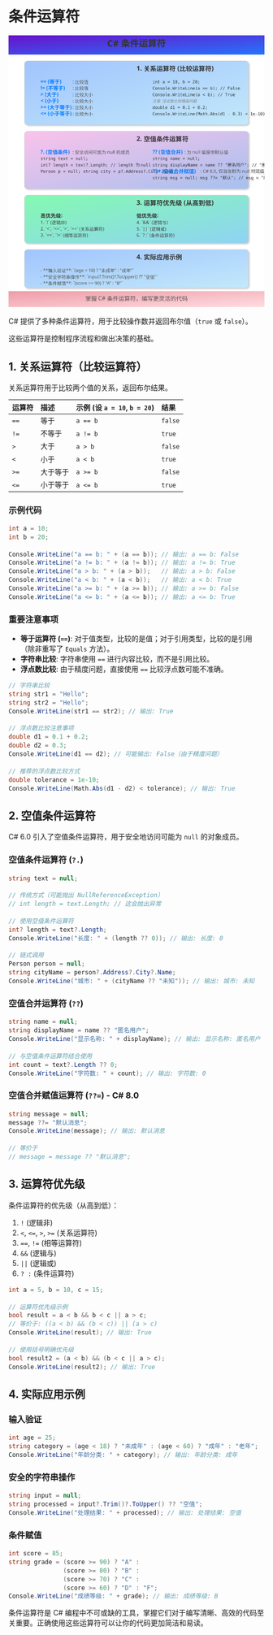 # 条件运算符

![条件运算符概念图](svg/conditional_operators_concept.svg)

C# 提供了多种条件运算符，用于比较操作数并返回布尔值（`true` 或 `false`）。

这些运算符是控制程序流程和做出决策的基础。

## 1. 关系运算符（比较运算符）

关系运算符用于比较两个值的关系，返回布尔结果。

| 运算符 | 描述                     | 示例 (设 `a = 10`, `b = 20`) | 结果    |
| :----- | :----------------------- | :--------------------------- | :------ |
| `==`   | 等于                     | `a == b`                     | `false` |
| `!=`   | 不等于                   | `a != b`                     | `true`  |
| `>`    | 大于                     | `a > b`                      | `false` |
| `<`    | 小于                     | `a < b`                      | `true`  |
| `>=`   | 大于等于                 | `a >= b`                     | `false` |
| `<=`   | 小于等于                 | `a <= b`                     | `true`  |

### 示例代码

```csharp
int a = 10;
int b = 20;

Console.WriteLine("a == b: " + (a == b)); // 输出: a == b: False
Console.WriteLine("a != b: " + (a != b)); // 输出: a != b: True
Console.WriteLine("a > b: " + (a > b));   // 输出: a > b: False
Console.WriteLine("a < b: " + (a < b));   // 输出: a < b: True
Console.WriteLine("a >= b: " + (a >= b)); // 输出: a >= b: False
Console.WriteLine("a <= b: " + (a <= b)); // 输出: a <= b: True
```

### 重要注意事项

- **等于运算符 (`==`)**: 对于值类型，比较的是值；对于引用类型，比较的是引用（除非重写了 `Equals` 方法）。
- **字符串比较**: 字符串使用 `==` 进行内容比较，而不是引用比较。
- **浮点数比较**: 由于精度问题，直接使用 `==` 比较浮点数可能不准确。

```csharp
// 字符串比较
string str1 = "Hello";
string str2 = "Hello";
Console.WriteLine(str1 == str2); // 输出: True

// 浮点数比较注意事项
double d1 = 0.1 + 0.2;
double d2 = 0.3;
Console.WriteLine(d1 == d2); // 可能输出: False（由于精度问题）

// 推荐的浮点数比较方式
double tolerance = 1e-10;
Console.WriteLine(Math.Abs(d1 - d2) < tolerance); // 输出: True
```

## 2. 空值条件运算符

C# 6.0 引入了空值条件运算符，用于安全地访问可能为 `null` 的对象成员。

### 空值条件运算符 (`?.`)

```csharp
string text = null;

// 传统方式（可能抛出 NullReferenceException）
// int length = text.Length; // 这会抛出异常

// 使用空值条件运算符
int? length = text?.Length;
Console.WriteLine("长度: " + (length ?? 0)); // 输出: 长度: 0

// 链式调用
Person person = null;
string cityName = person?.Address?.City?.Name;
Console.WriteLine("城市: " + (cityName ?? "未知")); // 输出: 城市: 未知
```

### 空值合并运算符 (`??`)

```csharp
string name = null;
string displayName = name ?? "匿名用户";
Console.WriteLine("显示名称: " + displayName); // 输出: 显示名称: 匿名用户

// 与空值条件运算符结合使用
int count = text?.Length ?? 0;
Console.WriteLine("字符数: " + count); // 输出: 字符数: 0
```

### 空值合并赋值运算符 (`??=`) - C# 8.0

```csharp
string message = null;
message ??= "默认消息";
Console.WriteLine(message); // 输出: 默认消息

// 等价于
// message = message ?? "默认消息";
```

## 3. 运算符优先级

条件运算符的优先级（从高到低）：

1. `!` (逻辑非)
2. `<`, `<=`, `>`, `>=` (关系运算符)
3. `==`, `!=` (相等运算符)
4. `&&` (逻辑与)
5. `||` (逻辑或)
6. `? :` (条件运算符)

```csharp
int a = 5, b = 10, c = 15;

// 运算符优先级示例
bool result = a < b && b < c || a > c;
// 等价于: ((a < b) && (b < c)) || (a > c)
Console.WriteLine(result); // 输出: True

// 使用括号明确优先级
bool result2 = (a < b) && (b < c || a > c);
Console.WriteLine(result2); // 输出: True
```

## 4. 实际应用示例

### 输入验证

```csharp
int age = 25;
string category = (age < 18) ? "未成年" : (age < 60) ? "成年" : "老年";
Console.WriteLine("年龄分类: " + category); // 输出: 年龄分类: 成年
```

### 安全的字符串操作

```csharp
string input = null;
string processed = input?.Trim()?.ToUpper() ?? "空值";
Console.WriteLine("处理结果: " + processed); // 输出: 处理结果: 空值
```

### 条件赋值

```csharp
int score = 85;
string grade = (score >= 90) ? "A" : 
               (score >= 80) ? "B" : 
               (score >= 70) ? "C" : 
               (score >= 60) ? "D" : "F";
Console.WriteLine("成绩等级: " + grade); // 输出: 成绩等级: B
```

条件运算符是 C# 编程中不可或缺的工具，掌握它们对于编写清晰、高效的代码至关重要。正确使用这些运算符可以让你的代码更加简洁和易读。